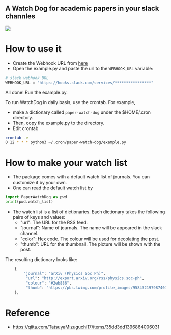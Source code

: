 
A Watch Dog for academic papers in your slack channles 
------------------------------------------------

![](https://raw.githubusercontent.com/skojaku/paper-watach/dog/master/image/slack.png) 


# How to use it

- Create the Webhook URL from [here](https://api.slack.com/messaging/webhooks )
- Open the example.py and paste the url to the `WEBHOOK_URL` variable:

```python 
# slack webhook URL
WEBHOOK_URL = "https://hooks.slack.com/services/****************"
```

All done! Run the example.py.

To run WatchDog in daily basis, use the crontab.
For example, 
- make a dictionary called `paper-watch-dog` under the $HOME/.cron directory. 
- Then, copy the example.py to the directory. 
- Edit crontab

```bash
crontab -e
0 12 * * * python3 ~/.cron/paper-watch-dog/example.py
```


# How to make your watch list

- The package comes with a default watch list of journals. You can customize it by your own. 
- One can read the default watch list by

```python
import PaperWatchDog as pwd 
print(pwd.watch_list)
```

- The watch list is a list of dictionaries. Each dictionary takes the following pairs of keys and values:
    - "url": The URL for the RSS feed. 
    - "journal": Name of journals. The name will be appeared in the slack channel.
    - "color": Hex code. The colour will be used for decolating the post.
    - "thumb": URL for the thumbnail. The picture will be shown with the post.

The resulting dictionary looks like:

```python
    {   
        "journal": "arXiv (Physics Soc Ph)",
         "url": "http://export.arxiv.org/rss/physics.soc-ph",
         "colour": "#2eb886",
         "thumb": "https://pbs.twimg.com/profile_images/958432197987401728/QLeEVLC__400x400.jpg",
    },  
```



# Reference
- https://qiita.com/TatsuyaMizuguchi17/items/35dd3dd1396864006031
